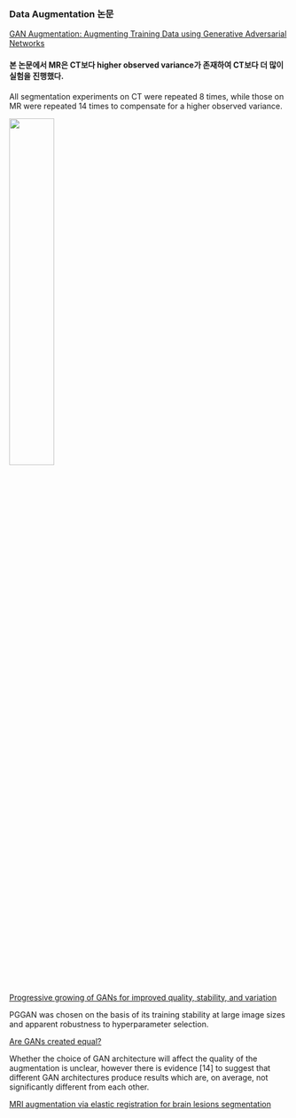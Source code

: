 ### Data Augmentation 논문

[GAN Augmentation: Augmenting Training Data using Generative Adversarial Networks](https://arxiv.org/pdf/1810.10863.pdf)

#### 본 논문에서 MR은 CT보다 higher observed variance가 존재하여 CT보다 더 많이 실험을 진행했다.

All segmentation experiments on CT were repeated 8 times, while those on MR were repeated 14 times to compensate for a higher observed variance.

<img src="https://github.com/Hyeseong0317/DataAugmentation/blob/main/images/dataaugmentation.PNG" width="40%">

[Progressive growing of GANs for improved quality, stability, and variation](https://arxiv.org/pdf/1710.10196.pdf)

PGGAN was chosen on the basis of its training stability at large image sizes and apparent robustness to hyperparameter selection.

[Are GANs created equal?](https://arxiv.org/pdf/1711.10337.pdf)

Whether the choice of GAN architecture will affect the quality of the augmentation is unclear, however there is evidence [14] to suggest that different GAN architectures produce results which are, on average, not significantly different from each other.

[MRI augmentation via elastic registration for brain lesions segmentation](https://link.springer.com/chapter/10.1007/978-3-319-75238-9_32)

